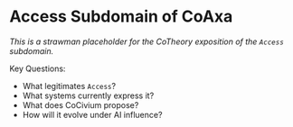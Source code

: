 # Access Subdomain of CoAxa

_This is a strawman placeholder for the CoTheory exposition of the `Access` subdomain._

Key Questions:
- What legitimates `Access`?
- What systems currently express it?
- What does CoCivium propose?
- How will it evolve under AI influence?
